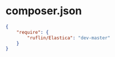 composer.json
============= 

```json
{
    "require": {
        "ruflin/Elastica": "dev-master"
    }
}
```